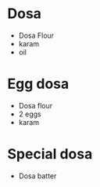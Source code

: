 # Dosa

* Dosa Flour
* karam
* oil

# Egg dosa

* Dosa flour
* 2 eggs
* karam

# Special dosa

* Dosa batter
